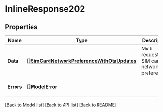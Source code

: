 # InlineResponse202

## Properties
Name | Type | Description | Notes
------------ | ------------- | ------------- | -------------
**Data** | [**[]SimCardNetworkPreferenceWithOtaUpdates**](SIMCardNetworkPreferenceWithOTAUpdates.md) | Multi requested SIM cards network preferences. | [optional] [default to null]
**Errors** | [**[]ModelError**](Error.md) |  | [optional] [default to null]

[[Back to Model list]](../README.md#documentation-for-models) [[Back to API list]](../README.md#documentation-for-api-endpoints) [[Back to README]](../README.md)

